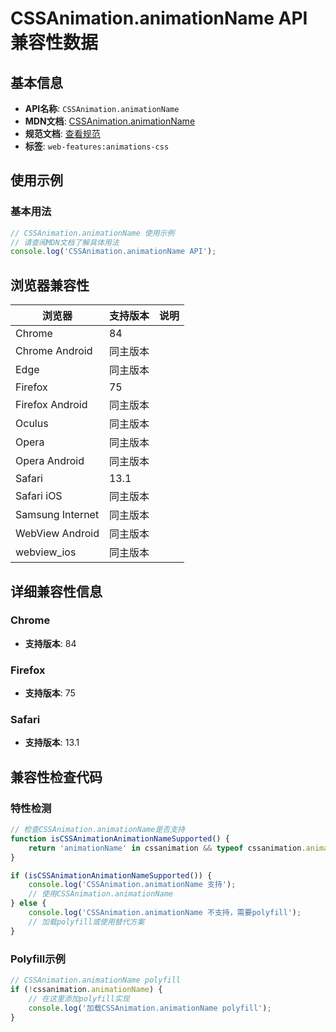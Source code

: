 # CSSAnimation.animationName API 兼容性数据

## 基本信息

- **API名称**: `CSSAnimation.animationName`
- **MDN文档**: [CSSAnimation.animationName](https://developer.mozilla.org/docs/Web/API/CSSAnimation/animationName)
- **规范文档**: [查看规范](https://drafts.csswg.org/css-animations-2/#dom-cssanimation-animationname)
- **标签**: `web-features:animations-css`

## 使用示例

### 基本用法

```javascript
// CSSAnimation.animationName 使用示例
// 请查阅MDN文档了解具体用法
console.log('CSSAnimation.animationName API');
```

## 浏览器兼容性

| 浏览器 | 支持版本 | 说明 |
|--------|----------|------|
| Chrome | 84 |  |
| Chrome Android | 同主版本 |  |
| Edge | 同主版本 |  |
| Firefox | 75 |  |
| Firefox Android | 同主版本 |  |
| Oculus | 同主版本 |  |
| Opera | 同主版本 |  |
| Opera Android | 同主版本 |  |
| Safari | 13.1 |  |
| Safari iOS | 同主版本 |  |
| Samsung Internet | 同主版本 |  |
| WebView Android | 同主版本 |  |
| webview_ios | 同主版本 |  |

## 详细兼容性信息

### Chrome

- **支持版本**: 84

### Firefox

- **支持版本**: 75

### Safari

- **支持版本**: 13.1

## 兼容性检查代码

### 特性检测

```javascript
// 检查CSSAnimation.animationName是否支持
function isCSSAnimationAnimationNameSupported() {
    return 'animationName' in cssanimation && typeof cssanimation.animationName === 'function';
}

if (isCSSAnimationAnimationNameSupported()) {
    console.log('CSSAnimation.animationName 支持');
    // 使用CSSAnimation.animationName
} else {
    console.log('CSSAnimation.animationName 不支持，需要polyfill');
    // 加载polyfill或使用替代方案
}
```

### Polyfill示例

```javascript
// CSSAnimation.animationName polyfill
if (!cssanimation.animationName) {
    // 在这里添加polyfill实现
    console.log('加载CSSAnimation.animationName polyfill');
}
```

